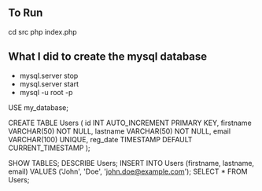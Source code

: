 ## To Run
cd src
php index.php


## What I did to create the mysql database

- mysql.server stop
- mysql.server start
- mysql -u root -p

USE my_database;

CREATE TABLE Users (
    id INT AUTO_INCREMENT PRIMARY KEY,
    firstname VARCHAR(50) NOT NULL,
    lastname VARCHAR(50) NOT NULL,
    email VARCHAR(100) UNIQUE,
    reg_date TIMESTAMP DEFAULT CURRENT_TIMESTAMP
);

SHOW TABLES;
DESCRIBE Users;
INSERT INTO Users (firstname, lastname, email) VALUES ('John', 'Doe', 'john.doe@example.com');
SELECT * FROM Users;

